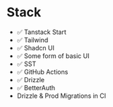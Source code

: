 # Stack
- ✅ Tanstack Start
- ✅ Tailwind
- ✅ Shadcn UI
- ✅ Some form of basic UI
- ✅ SST
- ✅ GitHub Actions
- ✅ Drizzle
- ✅ BetterAuth
- Drizzle & Prod Migrations in CI